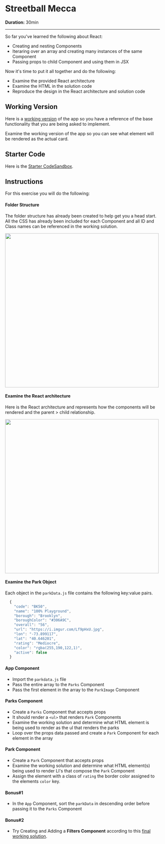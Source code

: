 # Streetball Mecca

**Duration:** 30min <br>


<hr>

So far you've learned the following about React:

- Creating and nesting Components
- Iteraring over an array and creating many instances of the same Component
- Passing props to child Component and using them in JSX

Now it's time to put it all together and do the following:

- Examine the provided React architecture
- Examine the HTML in the solution code
- Reproduce the design in the React architecture and solution code

## Working Version

Here is a [working version](https://b6gp4.csb.app/) of the app so you have a reference of the base functionality that you are being asked to implement.

Examine the working version of the app so you can see what element will be rendered as the actual card.  

## Starter Code

Here is the [Starter CodeSandbox](https://codesandbox.io/s/streetball-mecca-seir-starter-qdeik).  

## Instructions

For this exercise you will do the following:

#### Folder Structure

The folder structure has already been created to help get you a head start.  All the CSS has already been included for each Component and all ID and Class names can be referenced in the working solution.

<img src="https://i.imgur.com/nkkhlBi.png" width=500>

#### Examine the React architecture

Here is the React architecture and represents how the components will be rendered and the parent > child relationship.

<img src="https://i.imgur.com/UI4GMwm.png" width=500>

#### Examine the Park Object

Each object in the `parkData.js` file contains the following key:value pairs.

```js
  {
    "code": "BK50",
    "name": "100% Playground",
    "borough": "Brooklyn",
    "boroughColor": "#306A9C",
    "overall": "56",
    "url": "https://i.imgur.com/Lf9pHxU.jpg",
    "lon": "-73.899117",
    "lat": "40.646201",
    "rating": "Mediocre",
    "color": "rgba(255,190,122,1)",
    "active": false
  }
  ```

#### App Component

- Import the `parkdata.js` file
- Pass the entire array to the `Parks` Component
- Pass the first element in the array to the `ParkImage` Component

#### Parks Component

- Create a `Parks` Component that accepts props
- It should render a `<ul>` that renders `Park` Components
- Examine the working solution and determine what HTML element is being used to render as the ul that renders the parks
- Loop over the props data passed and create a `Park` Component for each element in the array

#### Park Component

- Create a `Park` Component that accepts props
- Examine the working solution and determine what HTML element(s) being used to render LI's that compose the `Park` Component
- Assign the element with a class of `rating` the border color assigned to the elements `color` key.

#### Bonus#1

- In the `App` Component, sort the `parkData` in descending order before passing it to the `Parks` Component

#### Bonus#2
- Try Creating and Adding a **Filters Component** according to this [final working solution](https://nt8se.csb.app/). 

